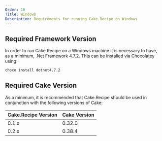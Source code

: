 ```yaml
---
Order: 10
Title: Windows
Description: Requirements for running Cake.Recipe on Windows
---
```


## Required Framework Version

In order to run Cake.Recipe on a Windows machine it is necessary to have, as a minimum, .Net Framework 4.7.2.  This can be installed via Chocolatey using:

```bash
choco install dotnet4.7.2
```

## Required Cake Version

As a minimum, it is recommended that Cake.Recipe should be used in conjunction with the following versions of Cake:

| Cake.Recipe Version | Cake Version |
|---------------------|--------------|
| 0.1.x               | 0.32.0       |
| 0.2.x               | 0.38.4       |
